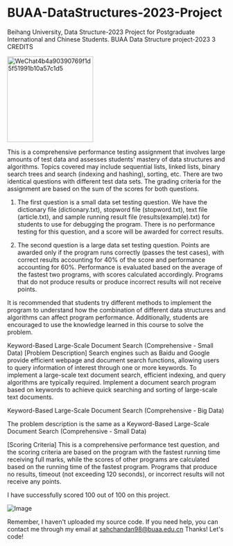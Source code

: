# BUAA-DataStructures-2023-Project
Beihang University, Data Structure-2023 Project for Postgraduate International and Chinese Students.
BUAA Data Structure project-2023
3 CREDITS 

<img width="198" alt="WeChat4b4a90390769f1d5f51991b10a57c1d5" src="https://github.com/Rocky5502/BUAA-DataStructures-2023-Project/assets/70815297/988fa58d-bbe6-49ec-94bd-bb15e0168d94">

This is a comprehensive performance testing assignment that involves large amounts of test data and assesses students' mastery of data structures and algorithms. Topics covered may include sequential lists, linked lists, binary search trees and search (indexing and hashing), sorting, etc. There are two identical questions with different test data sets. The grading criteria for the assignment are based on the sum of the scores for both questions.

1. The first question is a small data set testing question. We have the dictionary file (dictionary.txt), stopword file (stopword.txt), text file (article.txt), and sample running result file (results(example).txt) for students to use for debugging the program. There is no performance testing for this question, and a score will be awarded for correct results. 

2. The second question is a large data set testing question. Points are awarded only if the program runs correctly (passes the test cases), with correct results accounting for 40% of the score and performance accounting for 60%. Performance is evaluated based on the average of the fastest two programs, with scores calculated accordingly. Programs that do not produce results or produce incorrect results will not receive points.

It is recommended that students try different methods to implement the program to understand how the combination of different data structures and algorithms can affect program performance. Additionally, students are encouraged to use the knowledge learned in this course to solve the problem.


Keyword-Based Large-Scale Document Search (Comprehensive - Small Data)
[Problem Description] Search engines such as Baidu and Google provide efficient webpage and document search functions, allowing users to query information of interest through one or more keywords. To implement a large-scale text document search, efficient indexing, and query algorithms are typically required. Implement a document search program based on keywords to achieve quick searching and sorting of large-scale text documents.

Keyword-Based Large-Scale Document Search (Comprehensive - Big Data)

The problem description is the same as a Keyword-Based Large-Scale Document Search (Comprehensive - Small Data)

[Scoring Criteria]
This is a comprehensive performance test question, and the scoring criteria are based on the program with the fastest running time receiving full marks, while the scores of other programs are calculated based on the running time of the fastest program. Programs that produce no results, timeout (not exceeding 120 seconds), or incorrect results will not receive any points.

I have successfully scored 100 out of 100 on this project.

![Image](https://user-images.githubusercontent.com/70815297/252259147-fccbd104-00f1-4c16-a812-94313f62c6aa.jpg)


Remember, I haven't uploaded my source code. If you need help, you can contact me through my email at sahchandan98@buaa.edu.cn
Thanks!
Let's code!
